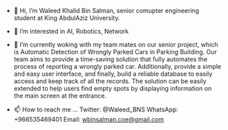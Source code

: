 - 👋 Hi, I’m Waleed Khalid Bin Salman, senior comupter engineering student at King AbdulAziz University.
- 👀 I’m interested in AI, Robotics, Network
- 🌱 I’m currently woking with my team mates on our senior project, which is Automatic Detection of Wrongly Parked Cars in Parking Building. 
      Our team aims to provide a time-saving solution that fully automates the process of reporting a wrongly parked car. Additionally,
      provide a simple and easy user interface, and finally, build a reliable database to easily access and keep track of all the records. The solution can be
      easily extended to help users find empty spots by displaying information on the main screen at the entrance.

- 📫 How to reach me ...
  Twitter: @Waleed_BNS
  WhatsApp: +966535469401
  Email: wbinsalman.coe@gmail.com

<!---
melado1998/melado1998 is a ✨ special ✨ repository because its `README.md` (this file) appears on your GitHub profile.
You can click the Preview link to take a look at your changes.
--->
